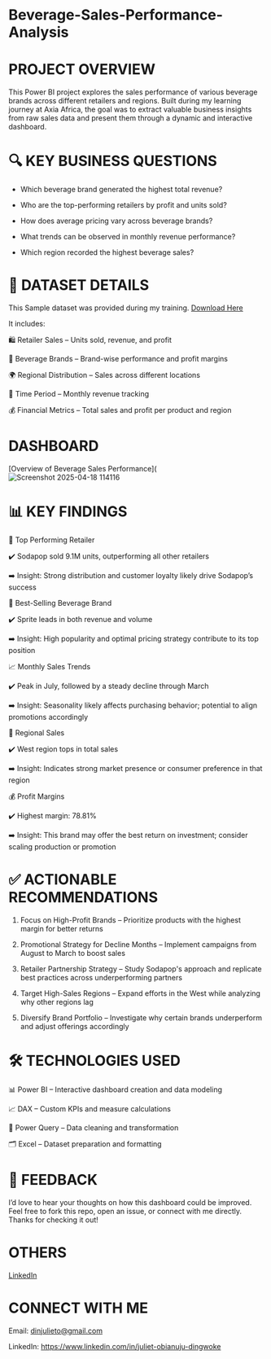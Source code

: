 # Beverage-Sales-Performance-Analysis

# PROJECT OVERVIEW

This Power BI project explores the sales performance of various beverage brands across different retailers and regions. Built during my learning journey at Axia Africa, the goal was to extract valuable business insights from raw sales data and present them through a dynamic and interactive dashboard.

# 🔍 KEY BUSINESS QUESTIONS
- Which beverage brand generated the highest total revenue?

- Who are the top-performing retailers by profit and units sold?

- How does average pricing vary across beverage brands?

- What trends can be observed in monthly revenue performance?

- Which region recorded the highest beverage sales?

# 📂 DATASET DETAILS
This Sample dataset was provided during my training. [Download Here](https://docs.google.com/spreadsheets/d/1bhOIoMLMY_XxMvA9Gj9DoV5vc0i3kGHQ/edit?usp=drive_link&ouid=103521846647106371367&rtpof=true&sd=true)

It includes:

🛍️ Retailer Sales – Units sold, revenue, and profit

🧃 Beverage Brands – Brand-wise performance and profit margins

🌍 Regional Distribution – Sales across different locations

📆 Time Period – Monthly revenue tracking

💰 Financial Metrics – Total sales and profit per product and region

# DASHBOARD

[Overview of Beverage Sales Performance](![Screenshot 2025-04-18 114116](https://github.com/user-attachments/assets/ce5d5b1d-5607-4d79-8da2-fdb5295bb2d6)

# 📊 KEY FINDINGS
💼 Top Performing Retailer

✔️ Sodapop sold 9.1M units, outperforming all other retailers

➡️ Insight: Strong distribution and customer loyalty likely drive Sodapop’s success

🥇 Best-Selling Beverage Brand

✔️ Sprite leads in both revenue and volume

➡️ Insight: High popularity and optimal pricing strategy contribute to its top position

📈 Monthly Sales Trends

✔️ Peak in July, followed by a steady decline through March

➡️ Insight: Seasonality likely affects purchasing behavior; potential to align promotions accordingly

📍 Regional Sales

✔️ West region tops in total sales

➡️ Insight: Indicates strong market presence or consumer preference in that region

💰 Profit Margins

✔️ Highest margin: 78.81%

➡️ Insight: This brand may offer the best return on investment; consider scaling production or promotion

# ✅ ACTIONABLE RECOMMENDATIONS
1. Focus on High-Profit Brands – Prioritize products with the highest margin for better returns

2. Promotional Strategy for Decline Months – Implement campaigns from August to March to boost sales

3. Retailer Partnership Strategy – Study Sodapop's approach and replicate best practices across underperforming partners

4. Target High-Sales Regions – Expand efforts in the West while analyzing why other regions lag

5. Diversify Brand Portfolio – Investigate why certain brands underperform and adjust offerings accordingly

# 🛠 TECHNOLOGIES USED
📊 Power BI – Interactive dashboard creation and data modeling

📈 DAX – Custom KPIs and measure calculations

🧹 Power Query – Data cleaning and transformation

🗂️ Excel – Dataset preparation and formatting

# 💬 FEEDBACK
I’d love to hear your thoughts on how this dashboard could be improved. Feel free to fork this repo, open an issue, or connect with me directly. Thanks for checking it out!

# OTHERS
[LinkedIn](https://www.linkedin.com/posts/juliet-obianuju-dingwoke_datafam-datafam-powerbi-activity-7318968548792397824-ttSs?utm_source=share&utm_medium=member_desktop&rcm=ACoAADt2sYEB_u54k7kCyt5xLX2OS6Iqo3GlcSg)

# CONNECT WITH ME

Email: dinjulieto@gmail.com

LinkedIn: https://www.linkedin.com/in/juliet-obianuju-dingwoke




